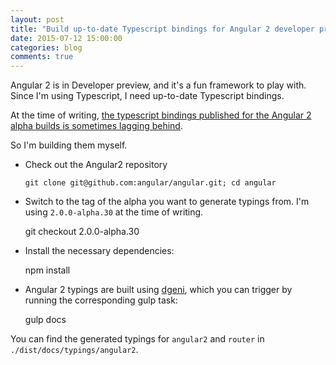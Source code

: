```yaml
---
layout: post
title: "Build up-to-date Typescript bindings for Angular 2 developer preview"
date: 2015-07-12 15:00:00
categories: blog
comments: true
---
```


Angular 2 is in Developer preview, and it's a fun framework to play with. Since I'm using Typescript, I need up-to-date Typescript bindings.

At the time of writing, [the typescript bindings published for the Angular 2 alpha builds is sometimes lagging behind](https://github.com/borisyankov/DefinitelyTyped/tree/master/angular2).

So I'm building them myself.

<!-- more -->

* Check out the Angular2 repository

      git clone git@github.com:angular/angular.git; cd angular

* Switch to the tag of the alpha you want to generate typings from. I'm using `2.0.0-alpha.30` at the time of writing.

  	git checkout 2.0.0-alpha.30

* Install the necessary dependencies:

  	npm install

* Angular 2 typings are built using [dgeni](https://github.com/angular/dgeni), which you can trigger by running the corresponding gulp task:

  	gulp docs

You can find the generated typings for `angular2` and `router` in `./dist/docs/typings/angular2`.
